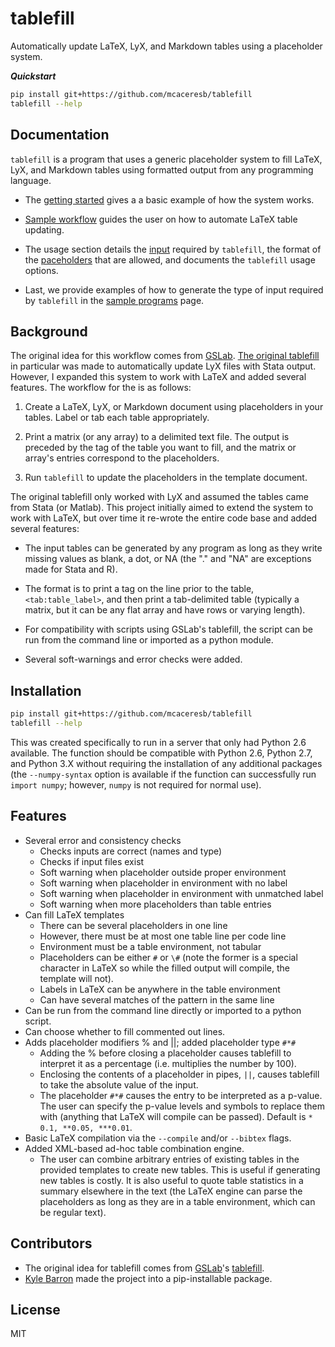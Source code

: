 tablefill
=========

Automatically update LaTeX, LyX, and Markdown tables using a placeholder system.

__*Quickstart*__

```bash
pip install git+https://github.com/mcaceresb/tablefill
tablefill --help
```

Documentation
-------------

`tablefill` is a program that uses a generic placeholder system to
fill LaTeX, LyX, and Markdown tables using formatted output from any
programming language.

- The [getting started](https://mcaceresb.github.io/tablefill/getting-started.html) gives a a basic example of
  how the system works.

- [Sample workflow](https://mcaceresb.github.io/tablefill/sample-workflow.html) guides the user on how to
  automate LaTeX table updating.

- The usage section details the [input](https://mcaceresb.github.io/tablefill/usage/02matrix-input.html)
  required by `tablefill`, the format of the [paceholders](https://mcaceresb.github.io/tablefill/usage/03placeholders.html)
  that are allowed, and documents the `tablefill` usage options.

- Last, we provide examples of how to generate the type of input
  required by `tablefill` in the [sample programs](https://mcaceresb.github.io/tablefill/sample-programs.html)
  page.

Background
----------

The original idea for this workflow comes from [GSLab](https://github.com/gslab-econ).
[The original tablefill](https://github.com/gslab-econ/gslab_python/blob/master/gslab_fill/tablefill.py)
in particular was made to automatically update LyX files with Stata output.
However, I expanded this system to work with LaTeX and added several features.
The workflow for the is as follows:

1. Create a LaTeX, LyX, or Markdown document using placeholders in your tables.
   Label or tab each table appropriately.

2. Print a matrix (or any array) to a delimited text file. The output
   is preceded by the tag of the table you want to fill, and the matrix
   or array's entries correspond to the placeholders.

3. Run `tablefill` to update the placeholders in the template document.

The original tablefill only worked with LyX and assumed the tables came
from Stata (or Matlab). This project initially aimed to extend the system
to work with LaTeX, but over time it re-wrote the entire code base and
added several features:

- The input tables can be generated by any program as long as they
  write missing values as blank, a dot, or NA (the "." and "NA" are
  exceptions made for Stata and R).

- The format is to print a tag on the line prior to the table,
  `<tab:table_label>`, and then print a tab-delimited table (typically
  a matrix, but it can be any flat array and have rows or varying length).

- For compatibility with scripts using GSLab's tablefill, the script can
  be run from the command line or imported as a python module.

- Several soft-warnings and error checks were added.

Installation
------------

```bash
pip install git+https://github.com/mcaceresb/tablefill
tablefill --help
```

This was created specifically to run in a server that only had Python
2.6 available. The function should be compatible with Python 2.6, Python
2.7, and Python 3.X without requiring the installation of any additional
packages (the `--numpy-syntax` option is available if the function can
successfully run `import numpy`; however, `numpy` is not required for
normal use).


Features
--------

- Several error and consistency checks
    - Checks inputs are correct (names and type)
    - Checks if input files exist
    - Soft warning when placeholder outside proper environment
    - Soft warning when placeholder in environment with no label
    - Soft warning when placeholder in environment with unmatched label
    - Soft warning when more placeholders than table entries
- Can fill LaTeX templates
    - There can be several placeholders in one line
    - However, there must be at most one table line per code line
    - Environment must be a table environment, not tabular
    - Placeholders can be either `#` or `\#` (note the former is a
      special character in LaTeX so while the filled output will
      compile, the template will not).
    - Labels in LaTeX can be anywhere in the table environment
    - Can have several matches of the pattern in the same line
- Can be run from the command line directly or imported to a python script.
- Can choose whether to fill commented out lines.
- Adds placeholder modifiers % and ||; added placeholder type `#*#`
    - Adding the % before closing a placeholder causes tablefill to
      interpret it as a percentage (i.e. multiplies the number by 100).
    - Enclosing the contents of a placeholder in pipes, `||`, causes
      tablefill to take the absolute value of the input.
    - The placeholder `#*#` causes the entry to be interpreted as a
      p-value. The user can specify the p-value levels and symbols
      to replace them with (anything that LaTeX will compile can be
      passed). Default is `* 0.1, **0.05, ***0.01`.
- Basic LaTeX compilation via the `--compile` and/or `--bibtex` flags.
- Added XML-based ad-hoc table combination engine.
    - The user can combine arbitrary entries of existing tables in
      the provided templates to create new tables. This is useful if
      generating new tables is costly. It is also useful to quote
      table statistics in a summary elsewhere in the text (the LaTeX
      engine can parse the placeholders as long as they are in a table
      environment, which can be regular text).

Contributors
------------

- The original idea for tablefill comes from [GSLab](https://github.com/gslab-econ)'s [tablefill](https://github.com/gslab-econ/gslab_python/blob/master/gslab_fill/tablefill.py).
- [Kyle Barron](https://github.com/kylebarron) made the project into a pip-installable package.

License
-------

MIT
